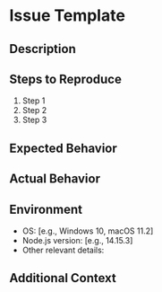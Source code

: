# Issue Template

## Description
<!-- Provide a detailed description of the issue. Include any relevant information such as error messages, screenshots, or logs. -->

## Steps to Reproduce
<!-- List the steps to reproduce the issue. Include any code snippets or commands that can help in reproducing the issue. -->
1. Step 1
2. Step 2
3. Step 3

## Expected Behavior
<!-- Describe what you expected to happen. -->

## Actual Behavior
<!-- Describe what actually happened. -->

## Environment
<!-- Provide information about your environment, such as the operating system, Node.js version, and any other relevant details. -->
- OS: [e.g., Windows 10, macOS 11.2]
- Node.js version: [e.g., 14.15.3]
- Other relevant details:

## Additional Context
<!-- Add any other context about the problem here. -->
